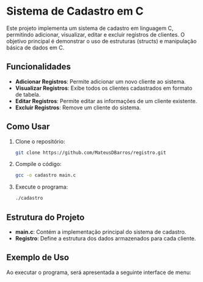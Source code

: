 # Sistema de Cadastro em C

Este projeto implementa um sistema de cadastro em linguagem C, permitindo adicionar, visualizar, editar e excluir registros de clientes. O objetivo principal é demonstrar o uso de estruturas (structs) e manipulação básica de dados em C.

## Funcionalidades

- **Adicionar Registros**: Permite adicionar um novo cliente ao sistema.
- **Visualizar Registros**: Exibe todos os clientes cadastrados em formato de tabela.
- **Editar Registros**: Permite editar as informações de um cliente existente.
- **Excluir Registros**: Remove um cliente do sistema.

## Como Usar

1. Clone o repositório:
    ```bash
    git clone https://github.com/MateusDBarros/registro.git
    ```
2. Compile o código:
    ```bash
    gcc -o cadastro main.c
    ```
3. Execute o programa:
    ```bash
    ./cadastro
    ```

## Estrutura do Projeto

- **main.c**: Contém a implementação principal do sistema de cadastro.
- **Registro**: Define a estrutura dos dados armazenados para cada cliente.

## Exemplo de Uso

Ao executar o programa, será apresentada a seguinte interface de menu:


